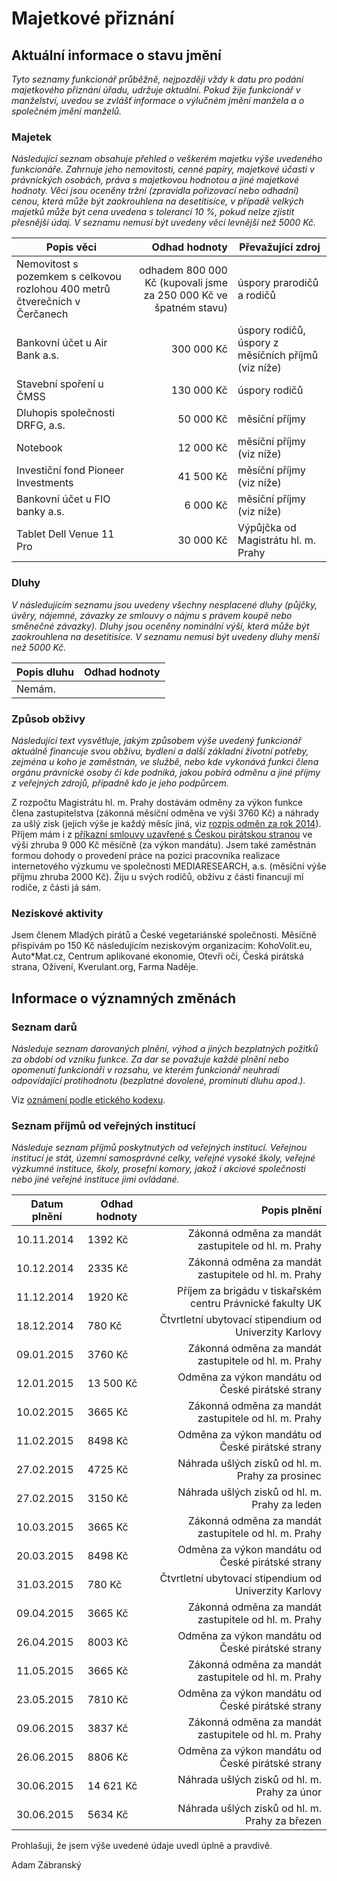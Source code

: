 ﻿---
"Funkcionář":        Adam Zábranský
"Datum narození":    28. 12. 1993
"E-mail":            adam.zabransky@pirati.cz
"Politická strana":  Česká pirátská strana
"Orgán":             zastupitelstvo hlavního města Prahy
"Funkce":            člen zastupitelstva
---

Majetkové přiznání
==================

Aktuální informace o stavu jmění
----------------------------------

*Tyto seznamy funkcionář průběžně, nejpozději vždy k datu pro podání majetkového přiznání úřadu, udržuje aktuální. Pokud žije funkcionář v manželství, uvedou se zvlášť informace o výlučném jmění manžela a o společném jmění manželů.*

### Majetek

*Následující seznam obsahuje přehled o veškerém majetku výše uvedeného funkcionáře. Zahrnuje jeho nemovitosti, cenné papíry, majetkové účasti v právnických osobách, práva s majetkovou hodnotou a jiné majetkové hodnoty. Věci jsou oceněny tržní (zpravidla pořizovací nebo odhadní) cenou, která může být zaokrouhlena na desetitisíce, v případě velkých majetků může být cena uvedena s tolerancí 10 %, pokud nelze zjistit přesnější údaj. V seznamu nemusí být uvedeny věci levnější než 5000 Kč.*

| Popis věci            | Odhad hodnoty |  Převažující zdroj                  |
| --------------------- | ------------: |  ---------------------- |
| Nemovitost s pozemkem s celkovou rozlohou 400 metrů čtverečních v Čerčanech | odhadem 800 000 Kč (kupovali jsme za 250 000 Kč ve špatném stavu) | úspory prarodičů a rodičů |
| Bankovní účet u Air Bank a.s. | 300 000 Kč | úspory rodičů, úspory z měsíčních příjmů (viz níže) |
| Stavební spoření u ČMSS | 130 000 Kč | úspory rodičů | 
| Dluhopis společnosti DRFG, a.s. | 50 000 Kč | měsíční příjmy |
| Notebook | 12 000 Kč | měsíční příjmy (viz níže) |
| Investiční fond Pioneer Investments | 41 500 Kč | měsíční příjmy (viz níže) |
| Bankovní účet u FIO banky a.s. | 6 000 Kč | měsíční příjmy (viz níže) |
| Tablet Dell Venue 11 Pro | 30 000 Kč | Výpůjčka od Magistrátu hl. m. Prahy |


### Dluhy

*V následujícím seznamu jsou uvedeny všechny nesplacené dluhy (půjčky, úvěry, nájemné, závazky ze smlouvy o nájmu s právem koupě nebo směnečné závazky). Dluhy jsou oceněny nominální výší, která může být zaokrouhlena na desetitisíce. V seznamu nemusí být uvedeny dluhy menší než 5000 Kč.*

| Popis dluhu           | Odhad hodnoty |
| --------------------- | ------------: |
| Nemám. |  |  |


### Způsob obživy

*Následující text vysvětluje, jakým způsobem výše uvedený funkcionář aktuálně financuje svou obživu, bydlení a další základní životní potřeby, zejména u koho je zaměstnán, ve službě, nebo kde vykonává funkci člena orgánu právnické osoby či kde podniká, jakou pobírá odměnu a jiné příjmy z veřejných zdrojů, případně kdo je jeho podpůrcem.*

Z rozpočtu Magistrátu hl. m. Prahy dostávám odměny za výkon funkce člena zastupitelstva (zákonná měsíční odměna ve výši 3760 Kč) a náhrady za ušlý zisk (jejich výše je každý měsíc jiná, viz [rozpis odměn za rok 2014]). Příjem mám i z [příkazní smlouvy uzavřené s Českou pirátskou stranou](http://smlouvy.pirati.cz/smlouvy/2014/11/13/adam-zabransky/index.html) ve výši zhruba 9 000 Kč měsíčně (za výkon mandátu). Jsem také zaměstnán formou dohody o provedení práce na pozici pracovníka realizace internetového výzkumu ve společnosti MEDIARESEARCH, a.s. (měsíční výše příjmu zhruba 2000 Kč). Žiju u svých rodičů, obživu z části financují mí rodiče, z části já sám.

[rozpis odměn za rok 2014]: https://github.com/pirati-cz/KlubPraha/raw/master/odmeny/2014/2014.ods

### Neziskové aktivity
Jsem členem Mladých pirátů a České vegetariánské společnosti. Měsíčně přispívám po 150 Kč následujícím neziskovým organizacím: KohoVolit.eu, Auto*Mat.cz, Centrum aplikované ekonomie, Otevři oči, Česká pirátská strana, Oživení, Kverulant.org, Farma Naděje.


Informace o významných změnách
----------------------------------

### Seznam darů
*Následuje seznam darovaných plnění, výhod a jiných bezplatných požitků za období od vzniku funkce. Za dar se považuje každé plnění nebo opomenutí funkcionáři v rozsahu, ve kterém funkcionář neuhradí odpovídající protihodnotu (bezplatné dovolené, prominutí dluhu apod.).*

Viz [oznámení podle etického kodexu](https://github.com/pirati-cz/KlubPraha/blob/master/priznani/eticky-kodex/2014/adam/eticky_kodex_adam.docx?raw=true).

### Seznam příjmů od veřejných institucí
*Následuje seznam příjmů poskytnutých od veřejných institucí. Veřejnou institucí je stát, územní samosprávné celky, veřejné vysoké školy, veřejné výzkumné instituce, školy, prosefní komory, jakož i akciové společnosti nebo jiné veřejné instituce jimi ovládané.*

| Datum plnění | Odhad hodnoty | Popis plnění |
| ----------   | ----------   | ------------: |
| 10.11.2014 | 1392 Kč | Zákonná odměna za mandát zastupitele od hl. m. Prahy |
| 10.12.2014 | 2335 Kč | Zákonná odměna za mandát zastupitele od hl. m. Prahy |
| 11.12.2014 | 1920 Kč | Příjem za brigádu v tiskařském centru Právnické fakulty UK |
| 18.12.2014 | 780 Kč | Čtvrtletní ubytovací stipendium od Univerzity Karlovy |
| 09.01.2015 | 3760 Kč | Zákonná odměna za mandát zastupitele od hl. m. Prahy |
| 12.01.2015 | 13 500 Kč | Odměna za výkon mandátu od České pirátské strany |
| 10.02.2015 | 3665 Kč | Zákonná odměna za mandát zastupitele od hl. m. Prahy |
| 11.02.2015 | 8498 Kč | Odměna za výkon mandátu od České pirátské strany |
| 27.02.2015 | 4725 Kč | Náhrada ušlých zisků od hl. m. Prahy za prosinec |
| 27.02.2015 | 3150 Kč | Náhrada ušlých zisků od hl. m. Prahy za leden|
| 10.03.2015 | 3665 Kč | Zákonná odměna za mandát zastupitele od hl. m. Prahy |
| 20.03.2015 | 8498 Kč | Odměna za výkon mandátu od České pirátské strany |
| 31.03.2015 | 780 Kč | Čtvrtletní ubytovací stipendium od Univerzity Karlovy |
| 09.04.2015 | 3665 Kč | Zákonná odměna za mandát zastupitele od hl. m. Prahy |
| 26.04.2015 | 8003 Kč | Odměna za výkon mandátu od České pirátské strany |
| 11.05.2015 | 3665 Kč | Zákonná odměna za mandát zastupitele od hl. m. Prahy |
| 23.05.2015 | 7810 Kč | Odměna za výkon mandátu od České pirátské strany |
| 09.06.2015 | 3837 Kč | Zákonná odměna za mandát zastupitele od hl. m. Prahy |
| 26.06.2015 | 8806 Kč | Odměna za výkon mandátu od České pirátské strany |
| 30.06.2015 | 14 621 Kč | Náhrada ušlých zisků od hl. m. Prahy za únor |
| 30.06.2015 | 5634 Kč | Náhrada ušlých zisků od hl. m. Prahy za březen |

Prohlašuji, že jsem výše uvedené údaje uvedl úplně a pravdivě.

Adam Zábranský